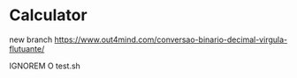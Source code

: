 # Calculator
new branch
https://www.out4mind.com/conversao-binario-decimal-virgula-flutuante/


IGNOREM O test.sh 
